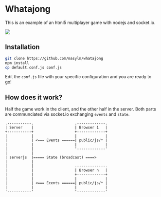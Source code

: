 # Whatajong

This is an example of an html5 multiplayer game with nodejs and socket.io.

![](https://github.com/masylum/whatajong/raw/master/public/images/preview.png)

## Installation

```bash
git clone https://github.com/masylm/whatajong
npm install
cp default.conf.js conf.js
```

Edit the `conf.js` file with your specific configuration and you are ready to go!

## How does it work?

Half the game work in the client, and the other half in the server.
Both parts are communciated via socket.io exchanging `events` and `state`.

```
.-----------.                   .-------------.
| Server    |                   | Browser 1   |
+-----------+                   +-------------+
|           |                   |             |
|           | <=== Events ======| public/js/* |
|           |                   |             |
|           |                   '-------------'
|           |
| serverjs  |===== State (broadcast) ====>
|           |
|           |                   .-------------.
|           |                   | Browser n   |
|           |                   +-------------+
|           |                   |             |
|           | <=== Ecents ======| public/js/* |
|           |                   |             |
'-----------'                   '-------------'
```
